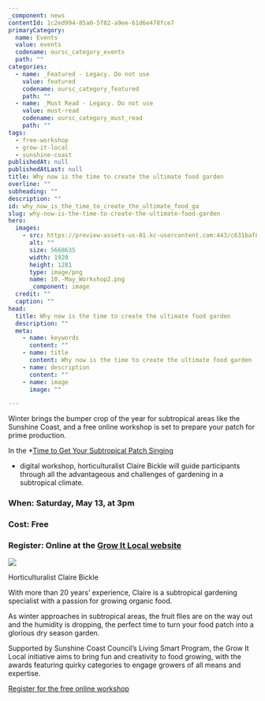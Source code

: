 ```yaml
---
_component: news
contentId: 1c2ed994-85a0-5f82-a9ee-61d6e478fce7
primaryCategory:
  name: Events
  value: events
  codename: oursc_category_events
  path: ""
categories:
  - name: _Featured - Legacy. Do not use
    value: featured
    codename: oursc_category_featured
    path: ""
  - name: _Must Read - Legacy. Do not use
    value: must-read
    codename: oursc_category_must_read
    path: ""
tags:
  - free-workshop
  - grow-it-local
  - sunshine-coast
publishedAt: null
publishedAtLast: null
title: Why now is the time to create the ultimate food garden
overline: ""
subheading: ""
description: ""
id: why_now_is_the_time_to_create_the_ultimate_food_ga
slug: why-now-is-the-time-to-create-the-ultimate-food-garden
hero:
  images:
    - src: https://preview-assets-us-01.kc-usercontent.com:443/c631baf8-1b46-001f-580c-d0001b68b4a8/29452ae5-a9f5-4270-b9de-546a9cb51737/10.-May_Workshop2.png
      alt: ""
      size: 5668635
      width: 1920
      height: 1281
      type: image/png
      name: 10.-May_Workshop2.png
      _component: image
  credit: ""
  caption: ""
head:
  title: Why now is the time to create the ultimate food garden
  description: ""
  meta:
    - name: keywords
      content: ""
    - name: title
      content: Why now is the time to create the ultimate food garden
    - name: description
      content: ""
    - name: image
      image: ""

---
```

Winter brings the bumper crop of the year for subtropical areas like the Sunshine Coast, and a free online workshop is set to prepare your patch for prime production.

In the *[Time to Get Your Subtropical Patch Singing](https://www.growitlocal.com/stores/grow-it-local-store/time-to-get-your-subtropical-garden-singing)
* digital workshop, horticulturalist Claire Bickle will guide participants through all the advantageous and challenges of gardening in a subtropical climate.

### **When**: Saturday, May 13, at 3pm

### **Cost**: Free

### **Register**: Online at the [Grow It Local website](https://www.growitlocal.com/stores/grow-it-local-store/time-to-get-your-subtropical-garden-singing)


![](https://preview-assets-us-01.kc-usercontent.com:443/c631baf8-1b46-001f-580c-d0001b68b4a8/0639ae7e-fde4-4908-8919-f5941123d3d4/9.-May_Workshop1-1024x617.png)

Horticulturalist Claire Bickle

With more than 20 years’ experience, Claire is a subtropical gardening specialist with a passion for growing organic food.

As winter approaches in subtropical areas, the fruit flies are on the way out and the humidity is dropping, the perfect time to turn your food patch into a glorious dry season garden.

Supported by Sunshine Coast Council’s Living Smart Program, the Grow It Local initiative aims to bring fun and creativity to food growing, with the awards featuring quirky categories to engage growers of all means and expertise.

[Register for the free online workshop](https://www.growitlocal.com/stores/grow-it-local-store/time-to-get-your-subtropical-garden-singing)
